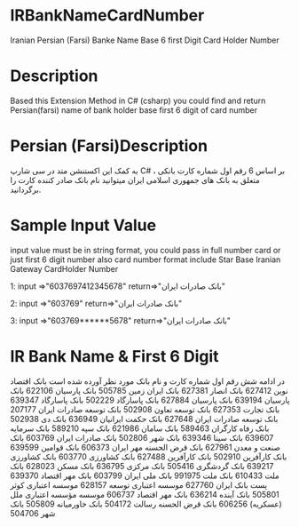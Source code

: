 # IRBankNameCardNumber
Iranian Persian (Farsi) Banke Name Base 6 first Digit Card Holder Number
# Description
Based this Extension Method in C# (csharp) you could find and return Persian(farsi) name of bank holder base first 6 digit of card number
# Persian (Farsi)Description
به کمک این اکستنشن متد در سی شارپ C# ، بر اساس 6 رقم اول شماره کارت بانکی متعلق به بانک های جمهوری اسلامی ایران میتوانید نام بانک صادر کننده کارت را برگردانید.

# Sample Input Value
input value must be in string format, you could pass in full number card or just first 6 digit number also card number format include Star Base Iranian Gateway CardHolder Number

1: input =>"6037697412345678"  return=>"بانک صادرات ایران"

2: input =>"603769"  return=>"بانک صادرات ایران"

3: input =>"603769******5678"  return=>"بانک صادرات ایران"

# IR Bank Name & First 6 Digit
در ادامه شش رقم اول شماره کارت و نام بانک مورد نظر آورده شده است
بانک اقتصاد نوین	627412
بانک انصار	627381
بانک ایران زمین	505785
بانک پارسیان	622106
بانک پارسیان	639194
بانک پارسیان	627884
بانک پاسارگاد	502229
بانک پاسارگاد	639347
بانک تجارت	627353
بانک توسعه تعاون	502908
بانک توسعه صادرات ایران	207177
بانک توسعه صادرات ایران	627648
بانک حکمت ایرانیان	636949
بانک دی	502938
بانک رفاه کارگران	589463
بانک سامان	621986
بانک سپه	589210
بانک سرمایه	639607
بانک سینا	639346
بانک شهر	502806
بانک صادرات ایران	603769
بانک صنعت و معدن	627961
بانک قرض الحسنه مهر ایران	606373
بانک قوامین	639599
بانک کارآفرین	502910
بانک کارآفرین	627488
بانک کشاورزی	603770
بانک کشاورزی	639217
بانک گردشگری	505416
بانک مرکزی	636795
بانک مسکن	628023
بانک ملت	610433
بانک ملت	991975
بانک ملی ایران	603799
بانک مهر اقتصاد	639370
پست بانک ایران	627760
موسسه اعتباری توسعه	628157
موسسه اعتباری کوثر	505801
بانک آینده	636214
بانک مهر اقتصاد	606737
موسسه مؤسسه اعتباری ملل (عسکریه)	606256
بانک قرض الحسنه رسالت	504172
بانک خاورمیانه	505809
بانک شهر	504706
